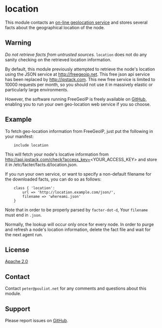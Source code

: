 location
========

This module contacts an [on-line geolocation service](http://ipstack.com) and stores
several facts about the geographical location of the node.

Warning
-------

*Do not retrieve facts from untrusted sources.* `location` does not
do any sanity checking on the retrieved location information.

By default, this module previously attempted to retrieve the node's location
using the JSON service at http://freegeoip.net.  This free json api service has been 
replaced by http://ipstack.com. This new free service is limited to 10000 requests
per month, so you should not use it in massively elastic or particularly large environments.

However, the software running FreeGeoIP is freely available on [GitHub,](https://github.com/apilayer/freegeoip/)
enabling you to run your own geo-location web service if you so choose.

Example
-------

To fetch geo-location information from FreeGeoIP, just put the
following in your manifest:

```
    include location
```

This will fetch your node's locative information from
http://api.ipstack.com/check?access_key=<YOUR_ACCESS_KEY> and store it in
/etc/facter/facts.d/location.json.

If you run your own service, or want to specify a non-default filename
for the downloaded facts, you can do so as follows:

```
    class { 'location':
        url => 'http://location.example.com/json/',
        filename => 'whereami.json'
    }
```

Note that in order to be properly parsed by `facter-dot-d`,
Your `filename` must end in `.json`.

Normally, the lookup will occur only once for every node.
In order to purge and refresh a node's location information, delete
the fact file and wait for the next agent run.

License
-------

[Apache 2.0](LICENSE)

Contact
-------

Contact `peter@pouliot.net` for any comments and questions about
this module.


Support
-------

Please report issues on [GitHub](https://github.com/ppouliot/puppet-location/issues).
